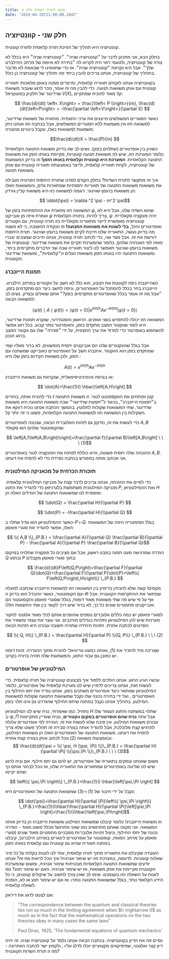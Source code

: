 ```yaml
---
title: מבוא לתורת השדות חלק ב׳
date: "2019-04-28T21:00:00.284Z"
---
```


## חלק שני - קוונטיזציה
קוונטיזציה היא תהליך של הפיכת תורה קלאסית לתורה קוונטית.

בחלק הבא, אני מתכוון לדבר על ״קוונטיזציה שניה״. ״קוונטיזציה שניה״ היא בכלל לא צורה של קוונטיזציה, ולטעמי ראוי היה לקרוא לה ״בחירה לא איומה של מרחב ההילברט שלך״. אבל היא נקראת ״קוונטיזציה שניה״. אז כדי שתאמינו לי שבאמת לא מדובר בתהליך של קוונטיזציה, אנחנו צריכים להבין ביחד מה תהליך של קוונטיזציה כן כולל.

בקוונטיזציה אנחנו לוקחים תאוריה קלאסית, ומייצרים ממנה באופן מלאכותי תאוריה קוונטית עם אותן משוואות תנועה. כדי להבין מה זה אומר, נזכר לרגע שעבור משוואת שרדינגר של חלקיק בפוטנציאל $V(X)$, קל מאוד להוכיח שמתקיים:

$$ \frac{d}{dt} \left< X\right> = \frac{\\left< P \\right>}{m}, \frac{d}{dt}\left<P\right> = -\frac{\partial \left<V\right>}{\partial X} $$ 

כאשר הסוגריים המשולשים מייצגים את ערכי התצפית. מהזווית של משוואת שרדינגר, למשוואה הזו אין משמעות ללא הסוגריים המשולשים, אבל  בכתבה הזו אנחנו ניתן משמעות למשוואות כאלו, ונקבל ביטויים מהצורה:

$$\frac{d}{dt}X = \frac{P}{m} $$

כשוויון בין אופרטורים (שתלוים בזמן). נשים לב שזו בדיוק משוואת התנועה הקלאסית! כלומר המערכת הזו, שיש לה משוואות תנועה  קוונטיות, מקיימת באותו הזמן את משוואות התנועה הקלאסיות. **המערכת היא קוונטית וקלאסית באותו הזמן!** וזו בדיוק המשמעות של קוונטיזציה, לקחת תאוריה קלאסית, ולייצר באמצעותה תאוריה קוונטית עם אותן משוואות תנועה.

איך זה מתקשר לתורת השדות? בחלק הקודם למדנו שתורת היחסות הפרטית מגבילה את משוואות משוואות התנועה של תאוריות יחסותיות שמתארות גלים, והמשוואות האלו הן משוואות ברגמן-שווינגר. דוגמה למשוואה כזו היא משוואת קליין גורדון:

$$ \ddot{\psi} = \nabla ^2 \psi - m^2 \psi$$

המשוואה הזו מתארת את ההתפתחות בזמן של $\psi$, שהוא השדה שלנו, אבל היא לא אומרת איזה מן אובייקט $\psi$ צריך להיות. בתורה הקלאסית, $\psi$ יהיה פונקציה סקאלרית.  קוונטיזציה מאפשרת לייצר מתאוריה סקאלרית כזו תורה קוונטית, עם ווקטורים ואופרטורים והכל, **בלי לשנות את משוואות התנועה!** וזו הנקודה החשובה, כי לא משנה מה בדיוק נעשה, התאוריה שלנו חייבת לקיים משוואת ברגמן-שווינגר. תורת היחסות דורשת את זה. אבל מצד שני, כדי לכתוב תורה קוונטית, אנחנו חייבים שמצבים יצברו פאזה לפי האנרגיה שלהם, כלומר שהמערכת תקיים את משוואת שרדינגר. קוונטזציה של משוואות ברגמן-שווינגר תאפשר לנו ליצור תאוריה שבה שני הדברים מתקיימים ביחד, ומשוואות התנועה יהיו באותו הזמן משוואות הגלים ה״קלאסיות״, ומשוואת שרדינגר הקוונטית. 

### תמונת הייזנברג

כשהייזנברג ניסה לקוונטת את הטבע, הוא כלל לא חשב על ווקטורים במרחב הילברט. הייזנברג בחר בכלל להסתכל על האופרטורים, וניסה לחשב כיצד הם מתקדמים בזמן. ״אבל מה זה אומר בכלל שאופרטורים מתקדמים בזמן?״ אתם שואלים ובצדק. נשים לב למשוואה הבאה:

$$ \left\langle \psi\left(t\right)\mid A\mid\psi\left(t\right)\right\rangle =\left\langle \psi\left(t=0\right)\right\rvert e^{iHt/\hbar}Ae^{-iHt/\hbar}\left\lvert \psi\left(t=0\right)\right\rangle  $$

המשוואה הזו יכולה להתפרש בשני אופנים. הראשון והסטנדרטי, שנקרא תמונת שרדינגר, היא לומר שווקטור המצב מתקדם בזמן, והאופרטור נותר קבוע. בכל רגע אפשר להשתמש באופרטור כדי למדוד את ערך התצפית, על ידי ״סגירה״ שלו עם ווקטור המצב ברגע הנכון.

אבל בגלל שהווקטורים שלנו הם אוביקטים יחסית מופשטים, לא ברור מאליו שמי שמתקדם בזמן הוא הווקטור. איזנברג חשב על האופרטורים כאובייקט שמשתנה עם הזמן, ולכן משוואת הקידום בזמן שלו היא :

$$ A\left(t\right)=e^{iHt/\hbar}Ae^{-iHt/\hbar} $$

או בגרסה אינפיניטיסימאלית, שנקראת גם משוואת הייזנברג:

$$ \dot{A}=\frac{1}{i \hbar}\left[A,H\right] $$

כדי להוכיח אותה, בוחרים $t$ קטן ופותחים את האקספוננט לטור. זו משוואת התנועה ב״תמונת הייזנברג״, בניגוד ל״תמונת שרדינגר״ שבה משוואת התנועה היא משוואת שרדינגר.  שתי המשוואות שקולות לחלוטין. בהמשך הכתבה אנחנו נוכיח דווקא את השקילות בין המשוואה הזו למשוואות התנועה הקלאסיות, פשוט כי זה יותר קל.

כדי לעשות את זה, נזדקק גם לזהות האלגברית הבאה, שנכונה לאופרטורים $A, B$ שהקומוטטור שלהם הוא סקאלר:

$$ \left[A,f\left(A,B\right)\right]=\frac{\partial f}{\partial B}\left[A,B\right] \ \ \ (1)$$

ההוכחה שלה יחסית פשוטה, והיא כוללת לפתוח את הפונקציה לטור באופרטורים $A,B$. אני אכתוב אותה במפורש בכתבה נפרדת כדי לא להסיח את דעתנו.

###  תזכורת הכרחית על מכאניקה המילטונית

כדי לסיים את ההוכחה, אנחנו צריכים לדבר קצת על מכניקה המילטונית קלאסית. מכניקה המילטונית משתמשת בלגרניזאן כדי להגדיר את התנע $P$, ואת ההמילטוניאן $H$ ומספרת לנו שמשוואות התנועה של הגדלים האלה הן:

$$ \\dot{Q} = \frac{\partial H}{\\partial P} $$

$$ \\dot{P} = -\frac{\partial H}{\\partial Q}  $$

כאשר ההמילטוניאן הוא גודל שתלוי ב-$P$ ו-$Q$. בגלל הסימטריה היפה של המשוואות האלו, אפשר להגדיר את סוגרי פואסון:

$$ \\{ A,B \\}_{P.B.}  = \\frac{\partial A}{\\partial Q} \frac{\partial B}{\\partial P} - \frac{\partial A}{\\partial P} \frac{\partial B}{\\partial Q}$$

הגדרה שמרגישה מעט תמוה במבט ראשון, אבל אם מציבים כל פונקציה שתלויה במיקום $Q$ ובתנע $P$ בתוך סוגרי פואסון מקבלים:

$$ \frac{d}{dt}F\left(Q,P\right)=\frac{\partial F}{\partial Q}\dot{Q}+\frac{\partial F}{\partial P}\dot{P}=\left\\{ F\left(Q,P\right),H\right\\} \_{P.B.} $$

מקסים! קשה שלא להבחין בדימיון בין המשוואה הזו למשוואת הייזנברג שכתבנו למעלה עם הקומוטטור, כאשר ההבדל הוא בדיוק ה-$i\hbar$ שמתאר את ההתקדמות הקוונטית. אבל אף על פי שיש פה שתי משוואות מאוד דומות, בגלל שסוגרי פואסון והקומוטטור הם אובייקטים מתמטיים שונים כל כך, לא ברור שיש דרך לקשר בין שתי התוצאות הללו. 

לסוגרי פואסון יש כמה כללים אלגברים נוספים שהופכים אותם לכלי מאוד אלגנטי לחקור מערכות שיש להן המילטוניאן ותלויות בגדלים מורכבים. אני עוצר את עצמי ומשאיר את הפרטים לכתבה אחרת. הזהות היחידה שתהיה חשובה עבורנו היא הזהות הבאה:

$$ \\{ Q, H\\} \_{P.B.} = \frac{\partial H}{\partial P} \\{Q, P\\} \_{P.B.} \ \ \ (2) $$

שצריכה מיד להזכיר את (1), ואותה כמעט טריוויאלי להוכיח מתוך ההגדרה. זהות דומה יש כמובן גם עבור התנע, והמשמעות שלה תהיה ברורה בקרוב.

### המילטוניאן של אופרטורים

עכשיו הגיע הרגע. אנחנו הולכים ללמוד איך מבצעים קוונטיזציה של תורה קלאסית. כדי לעשות זאת, אנחנו צריכים לדמיין שיש לנו מערכת קלאסית של אופרטורים, כלומר המילטוניאן שמתאר כיצד אופרטורים משתנים בזמן. אנחנו נגדיר את יחס החילוף בין האופרטורים , ועל ידי בחירה נכונה שלו נקבל שמשוואות התנועה שקולות למשוואות המילטון. בתהליך אנחנו נקבל במתנה שיחס החילוף שהגדרנו גם אינו תלוי בזמן.

נתחיל. כמו שאמרתי, נניח שיש לנו המילטוניאן $H$ שתלוי במשתנה והתנע הצמוד שלו ב-$\psi, \Pi$ אבל עתה **נניח שהם אופרטורים במקום ווקטורים**, ונניח שעדיין מתקיימות עבורם משוואות המילטון. אין סיבה שלא לעשות את זה. הגזירה לפי אופרטורים עלולה להרגיש קצת מלוכלכת, אבל להגדיר אותה בצורה סבירה זה תהליך פשוט שלא צריך להסיח את דעתנו. משוואות התנועה של האופרטורים האלו הן משוואות המילטון, ובאמצעות משוואה (2) נוכל לכתוב אותן בצורה קצת אחרת:
$$ \frac{d}{dt}\psi = \\{ \psi, H (\psi, \Pi) \\}\_{P.B.} = \frac{\partial H}{\partial \Pi} \\{\psi,\Pi \\}\_{P.B.} \ \ \ (3)$$

משום שאנחנו עוסקים בתאוריה של אופרטורים, יש להם גם יחס חילוף. אם נניח לרגע שיש לנו שליטה באופרטורים שמתארים את התאוריה שלנו, אז נוכל לבחור אותם כך שהם יקיימו:

$$ \left\\{ \psi,\Pi \right\\} \_{P.B.}=\frac{1}{i \hbar}\left[\psi,\Pi \right] $$

נקבל על ידי חיבור של (1) ו-(3) שמשוואת התנועה של האופרטורים היא:

$$ \dot{\psi}=\frac{\partial H}{\partial \Pi}\left\\{ \psi,\Pi \right\\} \_{P.B.}=\frac{1}{i\hbar}\frac{\partial H}{\partial \Pi}\left[\psi,\Pi \right]=\frac{1}{i\hbar}\left[\psi,\Pi\right]$$

וזו משוואת הייזנברג! כלומר קיבלנו שמשוואת המילטון ומשוואת הייזנברג הן בדיוק אותה המשוואה. אני מקווה שאתם מתרגשים כמו שאני מתרגש! מכלל פשוט מאוד - הגדרה נכונה של יחסי החילוף, וניצול זהויות אלגבריות ממבניים מתמטיים מאוד שונים (סוגרי פואסון על מרחב הפאזה, קומוטטור על אופרטורים לינארים במרחב הילברט), קיבלנו במתנה תאוריה שהיא גם קוונטית וגם קלאסית באותו הזמן.

העובדה שקיבלנו את התאוריה מתוך תורה קלאסית, עוזר לנו לענות בקלות על כל מיני שאלות קוונטיות. לדוגמה, במערכת הזו יש שימור אנרגיה! איך נוכל לראות את זה? אנחנו יודעים שמשוואות התנועה הקלאסיות מבטיחות שימור אנרגיה, ומשום שהמערכת הקוונטית מקייימת את אותן משוואות, אז יש שימור אנרגיה. האם יש שימור תנע? נסו לענות על השאלה הזו בעצמכם. שימו לב שאין צורך לחשוב על שיקולים קוונטים, כי כל הידע הקלאסי נותר, בגלל שמשוואות התנועה נותרו. אז אם יש שימור תנע או לא, הופכת לשאלה קלאסית.

אם לצטט לרגע את דיראק:


> <div class='english'>"The correspondence between the quantum and classical theories lies not so much in the limiting agreement when $h \rightarrow 0$ as much as in the fact that the mathematical operations on the two theories obey in many cases the same laws"
>
>Paul Dirac, 1925, 'The fundamental equations of quantum mechanics'</div>

נסיים פה את הדיון בקוונטיזציה. בכתבה הבאה אנחנו נלמד על קוונטיזציה שניה. זה יהיה דיון קצר ואלגנטי, שפיסיקאים מקצועיים יוכלו לדלג עליו , ולקפוץ ישר לכתבה האחרונה - מה זו תורת השדות הקוונטית?
